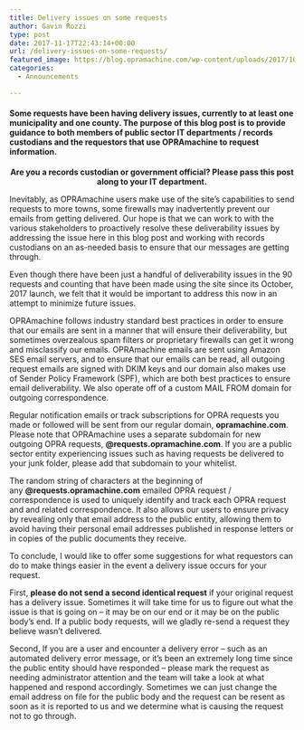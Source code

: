 ```yaml
---
title: Delivery issues on some requests
author: Gavin Rozzi
type: post
date: 2017-11-17T22:43:14+00:00
url: /delivery-issues-on-some-requests/
featured_image: https://blog.opramachine.com/wp-content/uploads/2017/10/maxresdefault.jpg
categories:
  - Announcements

---
```

#### Some requests have been having delivery issues, currently to at least one municipality and one county. The purpose of this blog post is to provide guidance to both members of public sector IT departments / records custodians and the requestors that use OPRAmachine to request information.

<p style="text-align: center;">
  <strong>Are you a records custodian or government official? Please pass this post along to your IT department.</strong>
</p>

Inevitably, as OPRAmachine users make use of the site&#8217;s capabilities to send requests to more towns, some firewalls may inadvertently prevent our emails from getting delivered. Our hope is that we can work to with the various stakeholders to proactively resolve these deliverability issues by addressing the issue here in this blog post and working with records custodians on an as-needed basis to ensure that our messages are getting through.

Even though there have been just a handful of deliverability issues in the 90 requests and counting that have been made using the site since its October, 2017 launch, we felt that it would be important to address this now in an attempt to minimize future issues.

OPRAmachine follows industry standard best practices in order to ensure that our emails are sent in a manner that will ensure their deliverability, but sometimes overzealous spam filters or proprietary firewalls can get it wrong and misclassify our emails. OPRAmachine emails are sent using Amazon SES email servers, and to ensure that our emails can be read, all outgoing request emails are signed with DKIM keys and our domain also makes use of Sender Policy Framework (SPF), which are both best practices to ensure email deliverability. We also operate off of a custom MAIL FROM domain for outgoing correspondence.

Regular notification emails or track subscriptions for OPRA requests you made or followed will be sent from our regular domain, **opramachine.com**. Please note that OPRAmachine uses a separate subdomain for new outgoing OPRA requests, **@requests.opramachine.com**. If you are a public sector entity experiencing issues such as having requests be delivered to your junk folder, please add that subdomain to your whitelist.

The random string of characters at the beginning of any **@requests.opramachine.com** emailed OPRA request / correspondence is used to uniquely identify and track each OPRA request and and related correspondence. It also allows our users to ensure privacy by revealing only that email address to the public entity, allowing them to avoid having their personal email addresses published in response letters or in copies of the public documents they receive.

To conclude, I would like to offer some suggestions for what requestors can do to make things easier in the event a delivery issue occurs for your request.

First, **please do not send a second identical request** if your original request has a delivery issue. Sometimes it will take time for us to figure out what the issue is that is going on &#8211; it may be on our end or it may be on the public body&#8217;s end. If a public body requests, will we gladly re-send a request they believe wasn&#8217;t delivered.

Second, If you are a user and encounter a delivery error &#8211; such as an automated delivery error message, or it&#8217;s been an extremely long time since the public entity should have responded &#8211; please mark the request as needing administrator attention and the team will take a look at what happened and respond accordingly. Sometimes we can just change the email address on file for the public body and the request can be resent as soon as it is reported to us and we determine what is causing the request not to go through.